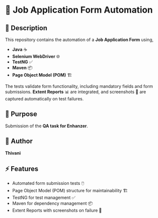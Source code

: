 # 📝 Job Application Form Automation

## 📄 Description
This repository contains the automation of a **Job Application Form** using,
- **Java** ☕  
- **Selenium WebDriver** 🌐  
- **TestNG** ✅  
- **Maven** 📦  
- **Page Object Model (POM)** 🏗️  

The tests validate form functionality, including mandatory fields and form submissions. **Extent Reports** 📊 are integrated, and screenshots 📸 are captured automatically on test failures.  

## 🎯 Purpose
Submission of the **QA task for Enhanzer**.  

## 👤 Author
**Thivani**

## ⚡ Features
- Automated form submission tests 🖱️  
- Page Object Model (POM) structure for maintainability 🏗️  
- TestNG for test management ✅  
- Maven for dependency management 📦  
- Extent Reports with screenshots on failure 📸  
